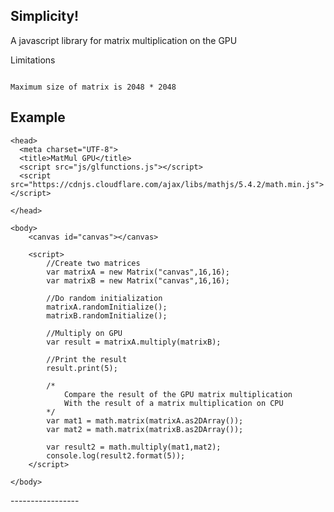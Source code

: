 Simplicity!
------------------------

A javascript library for matrix multiplication on the GPU

Limitations
~~~~~~~~~~~~~~~~~

Maximum size of matrix is 2048 * 2048

~~~~~~~~~~~~~~~~~

Example
-----------------
<!DOCTYPE html>
<html lang="en" >

	<head>
	  <meta charset="UTF-8">
	  <title>MatMul GPU</title>
	  <script src="js/glfunctions.js"></script>
	  <script src="https://cdnjs.cloudflare.com/ajax/libs/mathjs/5.4.2/math.min.js"></script>
	  
	</head>

	<body>
		<canvas id="canvas"></canvas>
		
		<script>
			//Create two matrices 
			var matrixA = new Matrix("canvas",16,16);
			var matrixB = new Matrix("canvas",16,16);
			
			//Do random initialization
			matrixA.randomInitialize();
			matrixB.randomInitialize();
			
			//Multiply on GPU
			var result = matrixA.multiply(matrixB);
			
			//Print the result
			result.print(5);
			
			/*
				Compare the result of the GPU matrix multiplication
				With the result of a matrix multiplication on CPU
			*/
			var mat1 = math.matrix(matrixA.as2DArray());
			var mat2 = math.matrix(matrixB.as2DArray());
			
			var result2 = math.multiply(mat1,mat2);
			console.log(result2.format(5));
		</script>
		
	</body>
</html>
-----------------